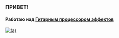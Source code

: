 ### ПРИВЕТ!

#### Работаю над [Гитарным процессором эффектов](https://github.com/KOTERATOR/BiT-Pedal)

[![(а)](https://github-readme-stats.vercel.app/api?username=KOTERATOR)](https://github.com/anuraghazra/github-readme-stats)
